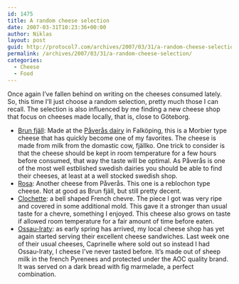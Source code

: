 ```yaml
---
id: 1475
title: A random cheese selection
date: 2007-03-31T10:23:36+00:00
author: Niklas
layout: post
guid: http://protocol7.com/archives/2007/03/31/a-random-cheese-selection/
permalink: /archives/2007/03/31/a-random-cheese-selection/
categories:
  - Cheese
  - Food
---
```

<div class='microid-6fef1723647231b3dd144de95f1f3424da5915e0'>
  <p>
    Once again I&#8217;ve fallen behind on writing on the cheeses consumed lately. So, this time I&#8217;ll just choose a random selection, pretty much those I can recall. The selection is also influenced by me finding a new cheese shop that focus on cheeses made locally, that is, close to G&ouml;teborg.
  </p>
  
  <ul>
    <li>
      <a href="http://www.paverasgardsmejeri.nu/brunfjall.html">Brun fj&auml;ll</a>: Made at the <a href="http://www.paverasgardsmejeri.nu/">P&aring;ver&aring;s dairy</a> in Falk&ouml;ping, this is a Morbier type cheese that has quickly become one of my favorites. The cheese is made from milk from the domastic cow, fj&auml;llko. One trick to consider is that the cheese should be kept in room temperature for a few hours before consumed, that way the taste will be optimal. As P&aring;ver&aring;s is one of the most well estblished swedish dairies you should be able to find their cheeses, at least at a well stocked swedish shop.
    </li>
    <li>
      <a href="http://www.paverasgardsmejeri.nu/rosa.html">Rosa</a>: Another cheese from P&aring;ver&aring;s. This one is a reblochon type cheese. Not at good as Brun fj&auml;ll, but still pretty decent.
    </li>
    <li>
      <a href="http://www.venissimo.com/product_images/clochette.jpg">Clochette</a>: a bell shaped French chevre. The piece I got was very ripe and covered in some additional mold. This gave it a stronger than usual taste for a chevre, something I enjoyed. This cheese also grows on taste if allowed room temperature for a fair amount of time before eaten.
    </li>
    <li>
      <a href="http://www.worldsfoods.com/upload/images/large/ossau_iraty_brebis_pyrenees.jpg">Ossau-Iraty</a>: as early spring has arrived, my local cheese shop has yet again started serving their excellent cheese sandwiches. Last week one of their usual cheeses, Caprinelle where sold out so instead I had Ossau-Iraty, I cheese I&#8217;ve never tasted before. It&#8217;s made out of sheep milk in the french Pyrenees and protected under the AOC quality brand. It was served on a dark bread with fig marmelade, a perfect combination.
    </li>
  </ul>
</div>
